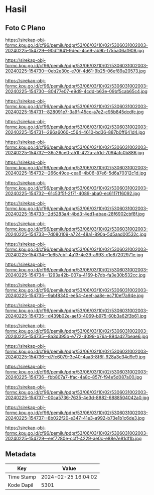 # Hasil

## Foto C Plano

https://sirekap-obj-formc.kpu.go.id/cf96/pemilu/pdpr/53/06/03/10/02/5306031002003-20240225-154729--90df1941-9ded-4ce9-ab9b-f755a06af908.jpg

https://sirekap-obj-formc.kpu.go.id/cf96/pemilu/pdpr/53/06/03/10/02/5306031002003-20240225-154730--0eb2e30c-e70f-4d61-9b25-06ef89a20573.jpg

https://sirekap-obj-formc.kpu.go.id/cf96/pemilu/pdpr/53/06/03/10/02/5306031002003-20240225-154730--80477e07-e9d9-4cdd-b63e-09bf5cab65c4.jpg

https://sirekap-obj-formc.kpu.go.id/cf96/pemilu/pdpr/53/06/03/10/02/5306031002003-20240225-154731--828091e7-3a9f-45cc-a7e2-c95b845dcdfc.jpg

https://sirekap-obj-formc.kpu.go.id/cf96/pemilu/pdpr/53/06/03/10/02/5306031002003-20240225-154731--296a6060-c564-4610-bd36-887b0ff641d4.jpg

https://sirekap-obj-formc.kpu.go.id/cf96/pemilu/pdpr/53/06/03/10/02/5306031002003-20240225-154732--36c26ce0-a51f-422a-a51d-7094afc0b886.jpg

https://sirekap-obj-formc.kpu.go.id/cf96/pemilu/pdpr/53/06/03/10/02/5306031002003-20240225-154732--266c49ce-cea6-4b06-87e6-5d6a70312c1d.jpg

https://sirekap-obj-formc.kpu.go.id/cf96/pemilu/pdpr/53/06/03/10/02/5306031002003-20240225-154732--61c53f5f-2f71-4089-aba0-ec6117f16092.jpg

https://sirekap-obj-formc.kpu.go.id/cf96/pemilu/pdpr/53/06/03/10/02/5306031002003-20240225-154733--2d5283a4-4bd3-4ed1-abae-28f6902cbf8f.jpg

https://sirekap-obj-formc.kpu.go.id/cf96/pemilu/pdpr/53/06/03/10/02/5306031002003-20240225-154733--7d080109-a724-48a1-890a-5d5aad00532c.jpg

https://sirekap-obj-formc.kpu.go.id/cf96/pemilu/pdpr/53/06/03/10/02/5306031002003-20240225-154734--1e657cbf-4a13-4e29-a993-c1e87202971e.jpg

https://sirekap-obj-formc.kpu.go.id/cf96/pemilu/pdpr/53/06/03/10/02/5306031002003-20240225-154734--1293a42b-007a-4169-b7db-fa3e30b532cc.jpg

https://sirekap-obj-formc.kpu.go.id/cf96/pemilu/pdpr/53/06/03/10/02/5306031002003-20240225-154735--9abf8340-ee54-4eef-aa8e-ec710ef7a94e.jpg

https://sirekap-obj-formc.kpu.go.id/cf96/pemilu/pdpr/53/06/03/10/02/5306031002003-20240225-154735--d439b02e-aef3-4069-b975-60b3a62f3b61.jpg

https://sirekap-obj-formc.kpu.go.id/cf96/pemilu/pdpr/53/06/03/10/02/5306031002003-20240225-154735--8a3d395b-e772-4099-b76a-894ad27beae6.jpg

https://sirekap-obj-formc.kpu.go.id/cf96/pemilu/pdpr/53/06/03/10/02/5306031002003-20240225-154736--d7fc6079-3e40-4aa3-8f6f-928a3e34d9e9.jpg

https://sirekap-obj-formc.kpu.go.id/cf96/pemilu/pdpr/53/06/03/10/02/5306031002003-20240225-154736--fbb807a7-ffac-4a8c-857f-f94e5d087a00.jpg

https://sirekap-obj-formc.kpu.go.id/cf96/pemilu/pdpr/53/06/03/10/02/5306031002003-20240225-154737--00ca5736-7635-4e3d-8882-6888504042a0.jpg

https://sirekap-obj-formc.kpu.go.id/cf96/pemilu/pdpr/53/06/03/10/02/5306031002003-20240225-154737--8b022f20-e347-41e3-a992-b73e1b1c6de3.jpg

https://sirekap-obj-formc.kpu.go.id/cf96/pemilu/pdpr/53/06/03/10/02/5306031002003-20240225-154729--eef7280e-ccff-4229-ae0c-e88e7e81df1b.jpg


## Metadata

| Key        | Value               |
| ---------- | ------------------- |
| Time Stamp | 2024-02-25 16:04:02 |
| Kode Dapil | 5301                |



